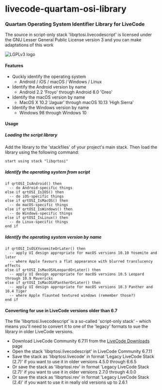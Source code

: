 # livecode-quartam-osi-library

### Quartam Operating System Identifier Library for LiveCode

The source in script-only stack 'libqrtosi.livecodescript' is licensed under the GNU Lesser General Public License version 3 and you can make adaptations of this work

![LGPLv3 logo](https://upload.wikimedia.org/wikipedia/commons/thumb/3/3b/LGPLv3_Logo.svg/200px-LGPLv3_Logo.svg.png)

#### Features

 * Quckly identify the operating system
   * Android / iOS / macOS / Windows / Linux 
 * Identify the Android version by name
   * Android 2.2 'Froyo' through Android 8.0 'Oreo'
 * Identify the macOS version by name
   * MacOS X 10.2 'Jaguar' through macOS 10.13 'High Sierra'
 * Identify the Windows version by name
   * Windows 98 through Windows 10

#### Usage

##### Loading the script library

Add the library to the 'stackfiles' of your project's main stack.
Then load the library using the following command:

```livecode
start using stack "libqrtosi"
```

##### Identify the operating system from script

```livecode
if qrtOSI_IsAndroid() then
  -- do Android-specific things
else if qrtOSI_IsIOS() then
  -- do iOS-specific things
else if qrtOSI_IsMacOS() then
  -- do macOS-specific things
else if qrtOSI_IsWindows() then
  -- do Windows-specific things
else if qrtOSI_IsLinux() then
  -- do Linux-specific things
end if
```

##### Identify the operating system version by name

```livecode
if qrtOSI_IsOSXYosemiteOrLater() then
  -- apply UI design appropriate for macOS versions 10.10 Yosemite and later
  -- where Apple favours a flat appearance with blurred translucency effects
else if qrtOSI_IsMacOSXLeopardOrLater() then
  -- apply UI design appropriate for macOS versions 10.5 Leopard through 10.9 Mavericks
else if qrtOSI_IsMacOSXPantherOrLater() then
  -- apply UI design appropriate for macOS versions 10.3 Panther and 10.4 Tiger
  -- where Apple flaunted textured windows (remember those?)
end if
```

#### Converting for use in LiveCode versions older than 6.7

The file 'libqrtosi.livecodescript' is a so-called 'script-only stack' - which means you'll need to convert it to one of the 'legacy' formats to sue the library in older LiveCode versions.

 * Download LiveCode Community 6.7.11 from the [LiveCode Downloads](https://downloads.livecode.com/livecode/) page
 * Open the stack 'libqrtosi.livecodescript' in LiveCode Community 6.7.11
 * Save the stack as 'libqrtosi.livecode' in format 'Legacy LiveCode Stack (2.7)' if you want to use it in older versions 4.5.0 through 6.6.5
 * Or save the stack as 'libqrtosi.rev' in format 'Legacy LiveCode Stack (2.7)' if you want to use it in older versions 2.7.0 through 4.0.0
 * Or save the stack as 'libqrtosi.rev' in format 'Legacy LiveCode Stack (2.4)' if you want to use it in really old versions up to 2.6.1
